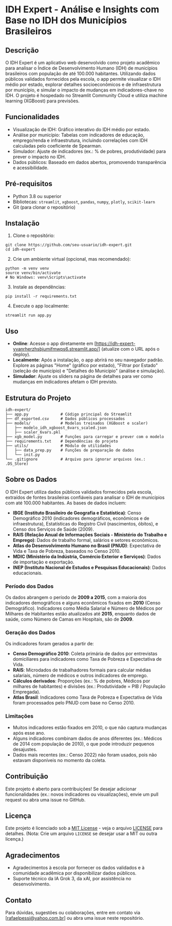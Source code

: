 # IDH Expert - Análise e Insights com Base no IDH dos Municípios Brasileiros

## Descrição
O IDH Expert é um aplicativo web desenvolvido como projeto acadêmico para analisar o Índice de Desenvolvimento Humano (IDH) de municípios brasileiros com população de até 100.000 habitantes. Utilizando dados públicos validados fornecidos pela escola, o app permite visualizar o IDH médio por estado, explorar detalhes socioeconômicos e de infraestrutura por município, e simular o impacto de mudanças em indicadores-chave no IDH. O projeto é hospedado no Streamlit Community Cloud e utiliza machine learning (XGBoost) para previsões.

## Funcionalidades
- Visualização de IDH: Gráfico interativo do IDH médio por estado.
- Análise por município: Tabelas com indicadores de educação, emprego/renda e infraestrutura, incluindo correlações com IDH calculadas pelo coeficiente de Spearman.
- Simulador: Ajuste de indicadores (ex.: % de pobres, produtividade) para prever o impacto no IDH.
- Dados públicos: Baseado em dados abertos, promovendo transparência e acessibilidade.

## Pré-requisitos
- Python 3.8 ou superior
- Bibliotecas: `streamlit`, `xgboost`, `pandas`, `numpy`, `plotly`, `scikit-learn`
- Git (para clonar o repositório)

## Instalação
1. Clone o repositório:
``````
git clone https://github.com/seu-usuario/idh-expert.git
cd idh-expert
``````

2. Crie um ambiente virtual (opcional, mas recomendado):

``````
python -m venv venv
source venv/bin/activate  
# No Windows: venv\Scripts\activate
``````

3. Instale as dependências:

``````
pip install -r requirements.txt
``````

4. Execute o app localmente:

``````
streamlit run app.py
``````

## Uso
- **Online**: Acesse o app diretamente em [https://idh-expert-yvanrherzhsbjumifmwps6.streamlit.app/] (atualize com o URL após o deploy).
- **Localmente**: Após a instalação, o app abrirá no seu navegador padrão. Explore as páginas "Home" (gráfico por estado), "Filtrar por Estado" (seleção de município) e "Detalhes do Município" (análise e simulação).
- **Simulador**: Ajuste os sliders na página de detalhes para ver como mudanças em indicadores afetam o IDH previsto.

## Estrutura do Projeto

``````
idh-expert/
├── app.py              # Código principal do Streamlit
├── df_exported.csv     # Dados públicos processados
├── models/             # Modelos treinados (XGBoost e scaler)
│   ├── modelo_idh_xgboost_6vars_scaled.json
│   ├── scaler_6vars.pkl
├── xgb_model.py        # Funções para carregar e prever com o modelo
├── requirements.txt    # Dependências do projeto
├── utils/              # Módulo de utilidades
│   ├── data_prep.py    # Funções de preparação de dados
│   └── init.py
└── .gitignore          # Arquivo para ignorar arquivos (ex.: .DS_Store)
``````

## Sobre os Dados
O IDH Expert utiliza dados públicos validados fornecidos pela escola, extraídos de fontes brasileiras confiáveis para analisar o IDH de municípios com até 100.000 habitantes. As bases de dados incluem:

- **IBGE (Instituto Brasileiro de Geografia e Estatística)**: Censo Demográfico 2010 (indicadores demográficos, econômicos e de infraestrutura), Estatísticas do Registro Civil (nascimentos, óbitos), e Censo dos Serviços de Saúde (2009).
- **RAIS (Relação Anual de Informações Sociais - Ministério do Trabalho e Emprego)**: Dados de trabalho formal, salários e setores econômicos.
- **Atlas do Desenvolvimento Humano no Brasil (PNUD)**: Expectativa de Vida e Taxa de Pobreza, baseados no Censo 2010.
- **MDIC (Ministério da Indústria, Comércio Exterior e Serviços)**: Dados de importação e exportação.
- **INEP (Instituto Nacional de Estudos e Pesquisas Educacionais)**: Dados educacionais.

### Período dos Dados
Os dados abrangem o período de **2009 a 2015**, com a maioria dos indicadores demográficos e alguns econômicos fixados em **2010** (Censo Demográfico). Indicadores como Média Salarial e Número de Médicos por Milhares de Habitantes estão atualizados até **2015**, enquanto dados de saúde, como Número de Camas em Hospitais, são de **2009**.

### Geração dos Dados
Os indicadores foram gerados a partir de:
- **Censo Demográfico 2010**: Coleta primária de dados por entrevistas domiciliares para indicadores como Taxa de Pobreza e Expectativa de Vida.
- **RAIS**: Microdados de trabalhadores formais para calcular médias salariais, número de médicos e outros indicadores de emprego.
- **Cálculos derivados**: Proporções (ex.: % de pobres, Médicos por milhares de habitantes) e divisões (ex.: Produtividade = PIB / População Empregada).
- **Atlas Brasil**: Indicadores como Taxa de Pobreza e Expectativa de Vida foram processados pelo PNUD com base no Censo 2010.

### Limitações
- Muitos indicadores estão fixados em 2010, o que não captura mudanças após esse ano.
- Alguns indicadores combinam dados de anos diferentes (ex.: Médicos de 2014 com população de 2010), o que pode introduzir pequenos desajustes.
- Dados mais recentes (ex.: Censo 2022) não foram usados, pois não estavam disponíveis no momento da coleta.

## Contribuição
Este projeto é aberto para contribuições! Se desejar adicionar funcionalidades (ex.: novos indicadores ou visualizações), envie um pull request ou abra uma issue no GitHub.

## Licença
Este projeto é licenciado sob a [MIT License](LICENSE) - veja o arquivo [LICENSE](LICENSE) para detalhes. (Nota: Crie um arquivo `LICENSE` se desejar usar a MIT ou outra licença.)

## Agradecimentos
- Agradecimentos à escola por fornecer os dados validados e à comunidade acadêmica por disponibilizar dados públicos.
- Suporte técnico da IA Grok 3, da xAI, por assistência no desenvolvimento.

## Contato
Para dúvidas, sugestões ou colaborações, entre em contato via [rafaelpessi@yahoo.com.br] ou abra uma issue neste repositório.